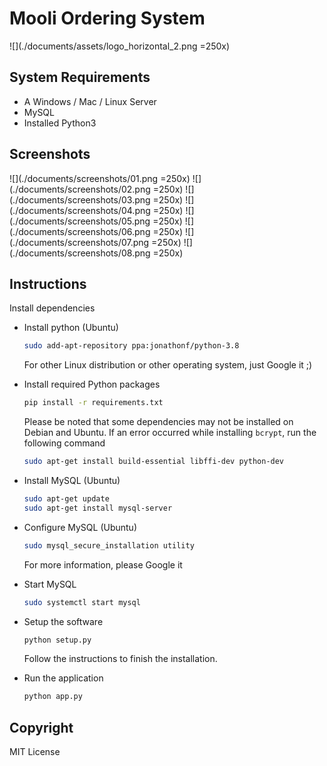 # Mooli Ordering System
![](./documents/assets/logo_horizontal_2.png =250x)

## System Requirements

- A Windows / Mac / Linux Server
- MySQL
- Installed Python3

## Screenshots
![](./documents/screenshots/01.png =250x)
![](./documents/screenshots/02.png =250x)
![](./documents/screenshots/03.png =250x)
![](./documents/screenshots/04.png =250x)
![](./documents/screenshots/05.png =250x)
![](./documents/screenshots/06.png =250x)
![](./documents/screenshots/07.png =250x)
![](./documents/screenshots/08.png =250x)

## Instructions

Install dependencies

- Install python (Ubuntu)

  ```bash
  sudo add-apt-repository ppa:jonathonf/python-3.8
  ```

  For other Linux distribution or other operating system, just Google it ;)

- Install required Python packages

  ```bash
  pip install -r requirements.txt
  ```

  Please be noted that some dependencies may not be installed on Debian and Ubuntu. If an error occurred while installing `bcrypt`, run the following command

  ```bash
  sudo apt-get install build-essential libffi-dev python-dev
  ```

- Install MySQL (Ubuntu)

  ```bash
  sudo apt-get update
  sudo apt-get install mysql-server
  ```

- Configure MySQL (Ubuntu)

  ```bash
  sudo mysql_secure_installation utility
  ```

  For more information, please Google it

- Start MySQL

  ```bash
  sudo systemctl start mysql
  ```

- Setup the software

  ```bash
  python setup.py
  ```

  Follow the instructions to finish the installation.

- Run the application

  ```bash
  python app.py
  ```

## Copyright

MIT License
